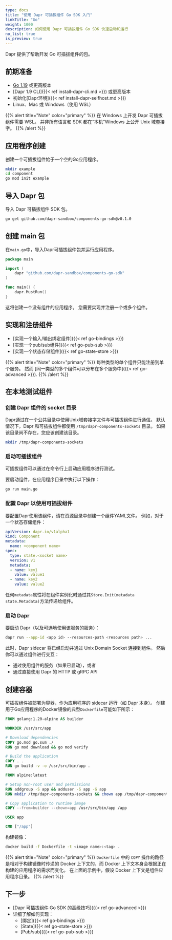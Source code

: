 ```yaml
---
type: docs
title: "使用 Dapr 可插拔组件 Go SDK 入门"
linkTitle: "Go"
weight: 1000
description: 如何使用 Dapr 可插拔组件 Go SDK 快速启动和运行
no_list: true
is_preview: true
---
```


Dapr 提供了帮助开发 Go 可插拔组件的包。

## 前期准备

- [Go 1.19](https://go.dev/dl/) 或更高版本
- [Dapr 1.9 CLI]({{< ref install-dapr-cli.md >}}) 或更高版本
- 初始化[Dapr环境]({{< ref install-dapr-selfhost.md >}})
- Linux、Mac 或 Windows（使用 WSL）

{{% alert title="Note" color="primary" %}}
在 Windows 上开发 Dapr 可插拔组件需要 WSL。 并非所有语言和 SDK 都在“本机”Windows 上公开 Unix 域套接字。
{{% /alert %}}

## 应用程序创建

创建一个可插拔组件始于一个空的Go应用程序。

```bash
mkdir example
cd component
go mod init example
```

## 导入 Dapr 包

导入 Dapr 可插拔组件 SDK 包。

```bash
go get github.com/dapr-sandbox/components-go-sdk@v0.1.0
```

## 创建 main 包

在`main.go`中，导入Dapr可插拔组件包并运行应用程序。

```go
package main

import (
    dapr "github.com/dapr-sandbox/components-go-sdk"
)

func main() {
    dapr.MustRun()
}
```

这将创建一个没有组件的应用程序。 您需要实现并注册一个或多个组件。

## 实现和注册组件

 - [实现一个输入/输出绑定组件]({{< ref go-bindings >}})
 - [实现一个pub/sub组件]({{< ref go-pub-sub >}})
 - [实现一个状态存储组件]({{< ref go-state-store >}})

{{% alert title="Note" color="primary" %}}
每种类型的单个组件只能注册到单个服务。 然而 [同一类型的多个组件可以分布在多个服务中]({{< ref go-advanced >}}).
{{% /alert %}}

## 在本地测试组件

### 创建 Dapr 组件的 socket 目录

Dapr通过在一个公共目录中使用Unix域套接字文件与可插拔组件进行通信。 默认情况下，Dapr 和可插拔组件都使用 `/tmp/dapr-components-sockets` 目录。 如果该目录尚不存在，您应该创建该目录。

```bash
mkdir /tmp/dapr-components-sockets
```

### 启动可插拔组件

可插拔组件可以通过在命令行上启动应用程序进行测试。

要启动组件，在应用程序目录中执行以下操作：

```bash
go run main.go
```

### 配置 Dapr 以使用可插拔组件

要配置Dapr使用该组件，请在资源目录中创建一个组件YAML文件。 例如，对于一个状态存储组件：

```yaml
apiVersion: dapr.io/v1alpha1
kind: Component
metadata:
  name: <component name>
spec:
  type: state.<socket name>
  version: v1
  metadata:
  - name: key1
    value: value1
  - name: key2
    value: value2
```

任何`metadata`属性将在组件实例化时通过其`Store.Init(metadata state.Metadata)`方法传递给组件。

### 启动 Dapr

要启动 Dapr（以及可选地使用该服务的服务）：

```bash
dapr run --app-id <app id> --resources-path <resources path> ...
```

此时，Dapr sidecar 将已经启动并通过 Unix Domain Socket 连接到组件。 然后你可以通过组件进行交互：
- 通过使用组件的服务（如果已启动），或者
- 通过直接使用 Dapr 的 HTTP 或 gRPC API

## 创建容器

可插拔组件被部署为容器，作为应用程序的 sidecar 运行（如 Dapr 本身）。 创建用于Go应用程序的Docker镜像的典型`Dockerfile`可能如下所示：

```dockerfile
FROM golang:1.20-alpine AS builder

WORKDIR /usr/src/app

# Download dependencies
COPY go.mod go.sum ./
RUN go mod download && go mod verify

# Build the application
COPY . .
RUN go build -v -o /usr/src/bin/app .

FROM alpine:latest

# Setup non-root user and permissions
RUN addgroup -S app && adduser -S app -G app
RUN mkdir /tmp/dapr-components-sockets && chown app /tmp/dapr-components-sockets

# Copy application to runtime image
COPY --from=builder --chown=app /usr/src/bin/app /app

USER app

CMD ["/app"]
```

构建镜像：

```bash
docker build -f Dockerfile -t <image name>:<tag> .
```

{{% alert title="Note" color="primary" %}}
`Dockerfile` 中的 `COPY` 操作的路径是相对于构建镜像时传递的 Docker 上下文的，而 Docker 上下文本身会根据正在构建的应用程序的需求而变化。 在上面的示例中，假设 Docker 上下文是组件应用程序目录。
{{% /alert %}}

## 下一步
- [Dapr 可插拔组件 Go SDK 的高级技巧]({{< ref go-advanced >}})
- 详细了解如何实现：
  - [绑定]({{< ref go-bindings >}})
  - [State]({{< ref go-state-store >}})
  - [Pub/sub]({{< ref go-pub-sub >}})
